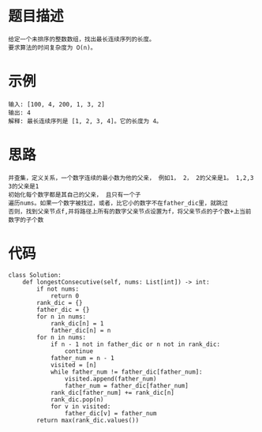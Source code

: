 # 题目描述
    给定一个未排序的整数数组，找出最长连续序列的长度。
    要求算法的时间复杂度为 O(n)。
# 示例
    输入: [100, 4, 200, 1, 3, 2]
    输出: 4
    解释: 最长连续序列是 [1, 2, 3, 4]。它的长度为 4。
# 思路
    并查集，定义关系，一个数字连续的最小数为他的父亲， 例如1， 2， 2的父亲是1。 1,2,3 3的父亲是1
    初始化每个数字都是其自己的父亲， 且只有一个子
    遍历nums。如果一个数字被找过，或者，比它小的数字不在father_dic里，就跳过
    否则，找到父亲节点f,并将路径上所有的数字父亲节点设置为f，将父亲节点的子个数+上当前数字的子个数
# 代码
```
class Solution:
    def longestConsecutive(self, nums: List[int]) -> int:
        if not nums:
            return 0
        rank_dic = {}
        father_dic = {}
        for n in nums:
            rank_dic[n] = 1
            father_dic[n] = n
        for n in nums:
            if n - 1 not in father_dic or n not in rank_dic:
                continue
            father_num = n - 1
            visited = [n]
            while father_num != father_dic[father_num]:
                visited.append(father_num)
                father_num = father_dic[father_num]
            rank_dic[father_num] += rank_dic[n]
            rank_dic.pop(n)
            for v in visited:
                father_dic[v] = father_num
        return max(rank_dic.values())
```
